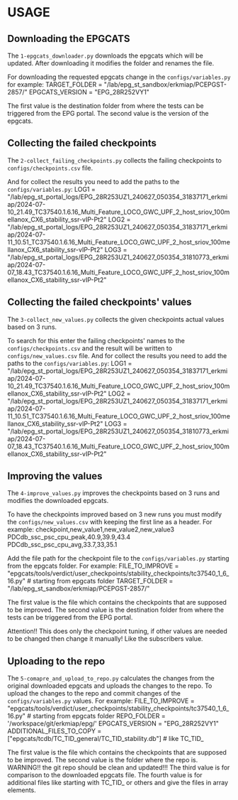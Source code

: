 # USAGE
## Downloading the EPGCATS
The `1-epgcats_downloader.py` downloads the epgcats which will be updated. After downloading it modifies the folder and renames the file.

For downloading the requested epgcats change in the `configs/variables.py` for example: 
TARGET_FOLDER = "/lab/epg_st_sandbox/erkmiap/PCEPGST-2857/" 
EPGCATS_VERSION = "EPG_28R252VY1"

The first value is the destination folder from where the tests can be triggered from the EPG portal. 
The second value is the version of the epgcats.

## Collecting the failed checkpoints
The `2-collect_failing_checkpoints.py` collects the failing checkpoints to `configs/checkpoints.csv` file.

And for collect the results you need to add the paths to the `configs/variables.py`:
LOG1 = "/lab/epg_st_portal_logs/EPG_28R253UZ1_240627_050354_31837171_erkmiap/2024-07-10_21.49_TC37540.1.6.16_Multi_Feature_LOCO_GWC_UPF_2_host_sriov_100mellanox_CX6_stability_ssr-vIP-Pt2"
LOG2 = "/lab/epg_st_portal_logs/EPG_28R253UZ1_240627_050354_31837171_erkmiap/2024-07-11_10.51_TC37540.1.6.16_Multi_Feature_LOCO_GWC_UPF_2_host_sriov_100mellanox_CX6_stability_ssr-vIP-Pt2"
LOG3 = "/lab/epg_st_portal_logs/EPG_28R253UZ1_240627_050354_31810773_erkmiap/2024-07-07_18.43_TC37540.1.6.16_Multi_Feature_LOCO_GWC_UPF_2_host_sriov_100mellanox_CX6_stability_ssr-vIP-Pt2"

## Collecting the failed checkpoints' values
The `3-collect_new_values.py` collects the given checkpoints actual values based on 3 runs.

To search for this enter the failing checkpoints' names to the `configs/checkpoints.csv` and the result will be written to `configs/new_values.csv` file.
And for collect the results you need to add the paths to the `configs/variables.py`:
LOG1 = "/lab/epg_st_portal_logs/EPG_28R253UZ1_240627_050354_31837171_erkmiap/2024-07-10_21.49_TC37540.1.6.16_Multi_Feature_LOCO_GWC_UPF_2_host_sriov_100mellanox_CX6_stability_ssr-vIP-Pt2"
LOG2 = "/lab/epg_st_portal_logs/EPG_28R253UZ1_240627_050354_31837171_erkmiap/2024-07-11_10.51_TC37540.1.6.16_Multi_Feature_LOCO_GWC_UPF_2_host_sriov_100mellanox_CX6_stability_ssr-vIP-Pt2"
LOG3 = "/lab/epg_st_portal_logs/EPG_28R253UZ1_240627_050354_31810773_erkmiap/2024-07-07_18.43_TC37540.1.6.16_Multi_Feature_LOCO_GWC_UPF_2_host_sriov_100mellanox_CX6_stability_ssr-vIP-Pt2"


## Improving the values
The `4-improve_values.py` improves the checkpoints based on 3 runs and modifies the downloaded epgcats.

To have the checkpoints improved based on 3 new runs you must modify the `configs/new_values.csv` with keeping the first line as a header. For example: 
checkpoint,new_value1,new_value2,new_value3 
PDCdb_ssc_psc_cpu_peak,40.9,39.9,43.4 
PDCdb_ssc_psc_cpu_avg,33.7,33,35.1

Add the file path for the checkpoint file to the `configs/variables.py` starting from the epgcats folder. For example: 
FILE_TO_IMPROVE = "epgcats/tools/verdict/user_checkpoints/stability_checkpoints/tc37540_1_6_16.py"  # starting from epgcats folder 
TARGET_FOLDER = "/lab/epg_st_sandbox/erkmiap/PCEPGST-2857/"

The first value is the file which contains the checkpoints that are supposed to be improved. 
The second value is the destination folder from where the tests can be triggered from the EPG portal.

Attention!! This does only the checkpoint tuning, if other values are needed to be changed then change it manually! Like the subscribers value.
 
 ## Uploading to the repo
The `5-comapre_and_upload_to_repo.py` calculates the changes from the original downloaded epgcats and uploads the changes to the repo.
To upload the changes to the repo and commit changes of the `configs/variables.py` values. For example: 
FILE_TO_IMPROVE = "epgcats/tools/verdict/user_checkpoints/stability_checkpoints/tc37540_1_6_16.py" # starting from epgcats folder 
REPO_FOLDER = '/workspace/git/erkmiap/epg/' 
EPGCATS_VERSION = "EPG_28R252VY1"
ADDITIONAL_FILES_TO_COPY = ["epgcats/tcdb/TC_TID_general/TC_TID_stability.db"]  # like TC_TID_

The first value is the file which contains the checkpoints that are supposed to be improved. 
The second value is the folder where the repo is. WARNING!! the git repo should be clean and updated!!! 
The third value is for comparison to the downloaded epgcats file.
The fourth value is for additional files like starting with TC_TID_ or others and give the files in array elements.
